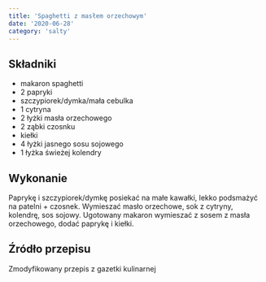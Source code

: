 ```yaml
---
title: 'Spaghetti z masłem orzechowym'
date: '2020-06-28'
category: 'salty'
---
```


## Składniki

- makaron spaghetti
- 2 papryki
- szczypiorek/dymka/mała cebulka
- 1 cytryna
- 2 łyżki masła orzechowego
- 2 ząbki czosnku
- kiełki
- 4 łyżki jasnego sosu sojowego
- 1 łyżka świeżej kolendry

## Wykonanie

Paprykę i szczypiorek/dymkę posiekać na małe kawałki, lekko podsmażyć na patelni + czosnek. Wymieszać masło orzechowe, sok z cytryny, kolendrę, sos sojowy. Ugotowany makaron wymieszać z sosem z masła orzechowego, dodać paprykę i kiełki.

## Źródło przepisu

Zmodyfikowany przepis z gazetki kulinarnej
